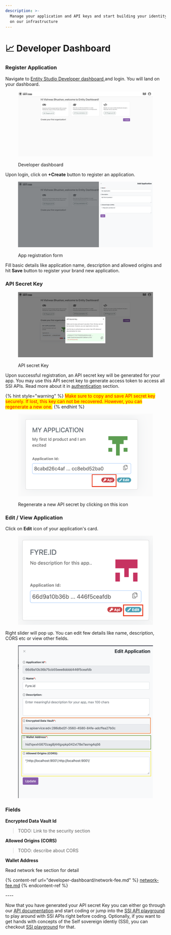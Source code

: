 ```yaml
---
description: >-
  Manage your application and API keys and start building your identity product
  on our infrastructure
---
```


# 📈 Developer Dashboard

### Register Application&#x20;

Navigate to [Entity Studio Developer dashboard ](https://entity.hypersign.id)and login. You will land on your dashboard.&#x20;

<figure><img src="../.gitbook/assets/image (2) (2).png" alt=""><figcaption><p>Developer dashboard</p></figcaption></figure>

Upon login, click on **+Create** button to register an application.&#x20;

<figure><img src="../.gitbook/assets/image (1) (2).png" alt=""><figcaption><p>App registration form</p></figcaption></figure>

Fill basic details like application name, description and allowed origins and hit **Save** button to register your brand new application.



### API Secret Key

<figure><img src="../.gitbook/assets/image (16) (1).png" alt=""><figcaption><p>API secret Key</p></figcaption></figure>

Upon successful registration, an API secret key will be generated for your app. You may use this API secret key to generate access token to access all SSI APIs. Read more about it in [authentication](api-doc/authentication.md) section.&#x20;

{% hint style="warning" %}
<mark style="color:red;">Make sure to copy and save API secret key securely. If lost, this key can not be recovered. However, you can regenerate a new one.</mark>
{% endhint %}

<figure><img src="../.gitbook/assets/Screenshot 2023-02-16 at 1.01.50 AM.png" alt=""><figcaption><p>Regenerate a new API secret by clicking on this icon</p></figcaption></figure>



### Edit / View Application

Click on **Edit** icon of your application's card.&#x20;

<figure><img src="../.gitbook/assets/Screenshot 2023-02-16 at 4.01.33 PM.png" alt=""><figcaption></figcaption></figure>

Right slider will pop up. You can edit few details like name, description, CORS etc or view other fields.&#x20;

<figure><img src="../.gitbook/assets/Screenshot 2023-02-16 at 4.16.41 PM.png" alt=""><figcaption></figcaption></figure>

### Fields

**Encrypted Data Vault Id**

> TODO: Link to the security section

**Allowed Origins (CORS)**

> TODO: describe about CORS

**Wallet Address**

Read network fee section for detail

{% content-ref url="developer-dashboard/network-fee.md" %}
[network-fee.md](developer-dashboard/network-fee.md)
{% endcontent-ref %}



\----





Now that you have generated your API secret Key you can either go through our [API documentation](api-doc/) and start coding or jump into the [SSI API playground](api-playground.md) to play around with SSI APIs right before coding. Optionally, if you want  to get hands with concepts of the Self sovereign identiy (SSI), you can checkout [SSI playground](ssi-playground.md) for that.&#x20;

###
